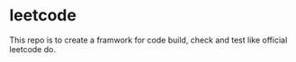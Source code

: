 # leetcode
This repo is to create a framwork for code build, check and test like official leetcode do.
